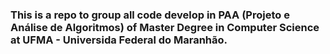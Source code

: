 ### This is a repo to group all code develop in PAA (Projeto e Análise de Algoritmos) of Master Degree in Computer Science at UFMA - Universida Federal do Maranhão.